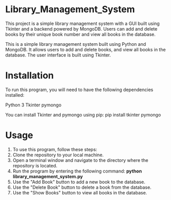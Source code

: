 # Library_Management_System
This project is a simple library management system with a GUI built using Tkinter and a backend powered by MongoDB. Users can add and delete books by their unique book number and view all books in the database.

This is a simple library management system built using Python and MongoDB. It allows users to add and delete books, and view all books in the database. The user interface is built using Tkinter.

# Installation
To run this program, you will need to have the following dependencies installed:

Python 3
Tkinter
pymongo

You can install Tkinter and pymongo using pip:
pip install tkinter pymongo

# Usage
1. To use this program, follow these steps:
2. Clone the repository to your local machine.
3. Open a terminal window and navigate to the directory where the repository is located.
4. Run the program by entering the following command: <b>python library_management_system.py </b>
6. Use the "Add Book" button to add a new book to the database.
7. Use the "Delete Book" button to delete a book from the database.
8. Use the "Show Books" button to view all books in the database.
